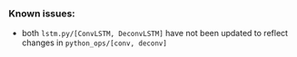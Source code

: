 ### Known issues:

* both `lstm.py/[ConvLSTM, DeconvLSTM]` have not been updated to reflect changes in `python_ops/[conv, deconv]`